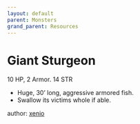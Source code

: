 ```yaml
---
layout: default
parent: Monsters
grand_parent: Resources
---
```

# Giant Sturgeon
10 HP, 2 Armor.   14 STR  
- Huge, 30’ long, aggressive armored fish.  
- Swallow its victims whole if able.  

author: [xenio](https://xenioinabottle.blogspot.com)
